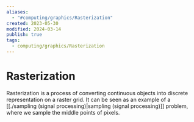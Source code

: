 ```yaml
---
aliases:
  - "#computing/graphics/Rasterization"
created: 2023-05-30
modified: 2024-03-14
publish: true
tags:
  - computing/graphics/Rasterization
---
```


# Rasterization

Rasterization is a process of converting continuous objects into discrete representation on a raster grid. It can be seen as an example of a [[./sampling (signal processing)|sampling (signal processing)]] problem, where we sample the middle points of pixels.